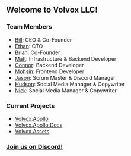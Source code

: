 ## Welcome to Volvox LLC!

### Team Members

- [Bill](https://github.com/BillChirico): CEO & Co-Founder
- [Ethan](https://github.com/Ethan-Guest): CTO
- [Brian](https://github.com/brianebeling): Co-Founder
- [Matt](https://github.com/mhallmark): Infrastructure & Backend Developer
- [Connor](https://github.com/cxnky): Backend Developer
- [Mohsin](https://github.com/mohsincoding): Frontend Developer
- [Jason](https://github.com/Jason-Hurtado): Scrum Master & Discord Manager
- [Hudson](https://github.com/hudsonisabella): Social Media Manager & Copywriter
- [Nick](https://github.com/NickSchiazzano): Social Media Manager & Copywriter

### Current Projects
- [Volvox.Apollo](https://apollo.volvox.tech)
- [Volvox.Apollo.Docs](https://github.com/VolvoxLLC/Volvox.Apollo.Docs)
- [Volvox.Assets](https://github.com/VolvoxLLC/Volvox.Assets)

### [Join us on Discord!](https://discord.gg/Y6BgvsWuNU)
